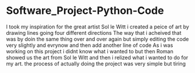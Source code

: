 # Software_Project-Python-Code

I took my inspiration for the great artist Sol le Witt
i created a peice of art by drawing lines going four different directions
The way that i acheived that was by doin the same thing over and over again but simply editing the code very slightly and evrynow and then add another line of code
As i was working on this project i didnt know what i wanted to but then Roman showed us the art from Sol le Witt and then i relized what i wanted to do for my art. 
the process of actually doing the project was very simple but tiring
